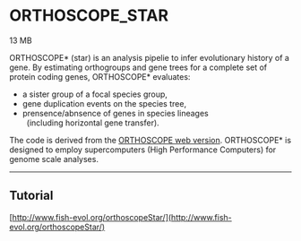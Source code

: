 # ORTHOSCOPE_STAR    

13 MB

ORTHOSCOPE* (star) is an analysis pipelie to infer evolutionary history of a gene. By estimating orthogroups and gene trees for a complete set of protein coding genes, ORTHOSCOPE* evaluates: 

- a sister group of a focal species group,
- gene duplication events on the species tree,
- prensence/abnsence of genes in species lineages    
 (including horizontal gene transfer).   
  
The code is derived from the [ORTHOSCOPE web version](https://github.com/jun-inoue/orthoscope). ORTHOSCOPE* is designed to employ supercomputers (High Performance Computers) for genome scale analyses.


---

## Tutorial
[http://www.fish-evol.org/orthoscopeStar/](http://www.fish-evol.org/orthoscopeStar/)


<br />  

